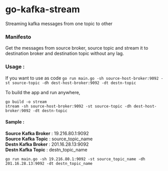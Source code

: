 # go-kafka-stream
Streaming kafka messages from one topic to other

### Manifesto
Get the messages from source broker, source topic and stream it to destination broker and destination topic without any lag. 

### Usage :

If you want to use as code 
`go run main.go -sh source-host-broker:9092 -st source-topic -dh dest-host-broker:9092 -dt destn-topic`

To build the app and run anywhere, 
```
go build -o stream
stream -sh source-host-broker:9092 -st source-topic -dh dest-host-broker:9092 -dt destn-topic
```

#### Sample :

**Source Kafka Broker** : 19.216.80.1:9092  
**Source Kafka Topic** : source_topic_name  
**Destn Kafka Broker** : 201.16.28.13:9092  
**Destn Kafka Topic** : destn_topic_name  

`go run main.go -sh 19.216.80.1:9092 -st source_topic_name -dh 201.16.28.13:9092 -dt destn_topic_name`
